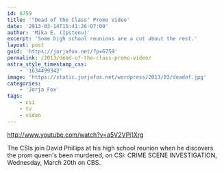 ```yaml
---
id: 6759
title: '"Dead of the Class" Promo Video'
date: '2013-03-14T15:41:26-07:00'
author: 'Mika E. (Ipstenu)'
excerpt: 'Some high school reunions are a cut about the rest.'
layout: post
guid: 'https://jorjafox.net/?p=6759'
permalink: /2013/dead-of-the-class-promo-video/
astra_style_timestamp_css:
    - '1634499342'
image: 'https://static.jorjafox.net/wordpress/2013/03/deadof.jpg'
categories:
    - 'Jorja Fox'
tags:
    - csi
    - tv
    - video
---
```


http://www.youtube.com/watch?v=a5V2VPj1Xrg

The CSIs join David Phillips at his high school reunion when he discovers the prom queen's been murdered, on CSI: CRIME SCENE INVESTIGATION, Wednesday, March 20th on CBS.

